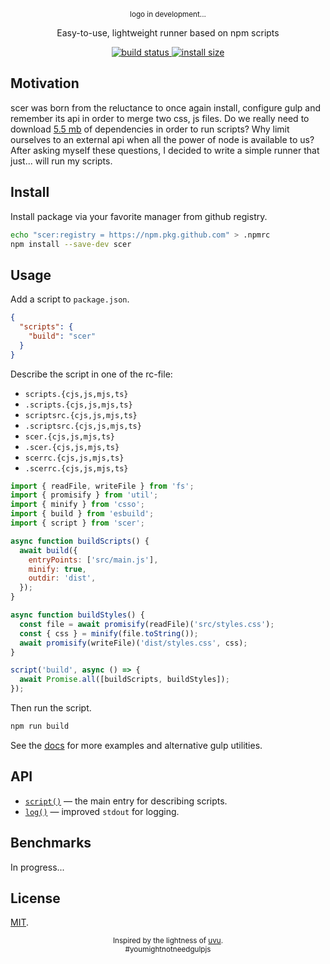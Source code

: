 <p align="center">
  <sub>
    logo in development...
  </sub>
</p>

<p align="center">
  Easy-to-use, lightweight runner based on npm scripts
</p>

<p align="center">
  <a href="https://github.com/vanyauhalin/scer/actions">
    <img
      alt="build status"
      src="https://github.com/vanyauhalin/scer/workflows/build/badge.svg"
    />
  </a>
  <a href="https://packagephobia.com/badge?p=scer">
    <img
      alt="install size"
      src="https://packagephobia.com/result?p=scer"
    />
  </a>
</p>

## Motivation

scer was born from the reluctance to once again install, configure gulp and remember its api in order to merge two css, js files. Do we really need to download [5.5 mb](https://packagephobia.com/result?p=gulp@4.0.2) of dependencies in order to run scripts? Why limit ourselves to an external api when all the power of node is available to us? After asking myself these questions, I decided to write a simple runner that just... will run my scripts.

## Install

Install package via your favorite manager from github registry.

```sh
echo "scer:registry = https://npm.pkg.github.com" > .npmrc
npm install --save-dev scer
```

## Usage

Add a script to `package.json`.

```json
{
  "scripts": {
    "build": "scer"
  }
}
```

Describe the script in one of the rc-file: 

- `scripts.{cjs,js,mjs,ts}`
- `.scripts.{cjs,js,mjs,ts}`
- `scriptsrc.{cjs,js,mjs,ts}`
- `.scriptsrc.{cjs,js,mjs,ts}`
- `scer.{cjs,js,mjs,ts}`
- `.scer.{cjs,js,mjs,ts}`
- `scerrc.{cjs,js,mjs,ts}`
- `.scerrc.{cjs,js,mjs,ts}`

```js
import { readFile, writeFile } from 'fs';
import { promisify } from 'util';
import { minify } from 'csso';
import { build } from 'esbuild';
import { script } from 'scer';

async function buildScripts() {
  await build({
    entryPoints: ['src/main.js'],
    minify: true,
    outdir: 'dist',
  });
}

async function buildStyles() {
  const file = await promisify(readFile)('src/styles.css');
  const { css } = minify(file.toString());
  await promisify(writeFile)('dist/styles.css', css);
}

script('build', async () => {
  await Promise.all([buildScripts, buildStyles]);
});
```

Then run the script.

```sh
npm run build
```

See the [docs](docs/README.md) for more examples and alternative gulp utilities.

## API

- [`script()`]('docs/script.md) — the main entry for describing scripts.
- [`log()`](docs/log.md) — improved `stdout` for logging.

## Benchmarks

In progress...

## License

[MIT](LICENSE).

<p align="center">
  <sub>
    Inspired by the lightness of
    <a href="https://github.com/lukeed/uvu">uvu</a>.
    <br>
    #youmightnotneedgulpjs
  </sub>
</p>
